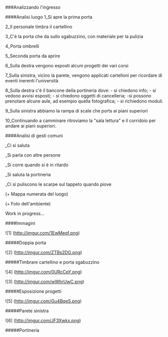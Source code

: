 ###Analizzando l'ingresso

####Analisi luogo
1_Si apre la prima porta 

2_Il personale timbra il cartellino

3_C'è la porta che da sullo sgabuzzino, con materiale per la pulizia

4_Porta ombrelli

5_Seconda porta da aprire

6_Sulla destra vengono esposti alcuni progetti dei vari corsi

7_Sulla sinistra, vicino la parete, vengono applicati cartelloni per ricordare di eventi inerenti l'università

8_Sulla destra c'è il bancone della portineria dove: - si chiedono info; - si vedono avvisi esposti; - si chiedono oggetti di cancelleria; -si possono prenotare alcune aule, ad esempio quella fotografica; - si richiedono moduli.

9_Sulla sinistra abbiamo la rampa di scale che ports ai piani superiori

10_Continuando a camminare ritroviamo la "sala lettura" e il corridoio per andare ai piani superiori. 


####Analisi di gesti comuni 

_Ci si saluta

_Si parla con altre persone 

_Si corre quando si è in ritardo

_Si saluta la portineria 

_Ci si puliscono le scarpe sul tappeto quando piove 

(+ Mappa numerata del luogo) 

(+ Foto dell'ambiente) 

Work in progress...

####Immagini 

![1] (http://imgur.com/1EwMeqf.png)

#####Doppia porta 

![2] (http://imgur.com/ZTBs2DG.png)

#####Timbrare cartellino e porta sgabuzzino 

![4] (http://imgur.com/0URcCpY.png)

![3] (http://imgur.com/wWhrUwC.png)

#####Esposizione progetti 

![5] (http://imgur.com/Gu4BqeS.png)

#####Parete sinistra 

![6] (http://imgur.com/JF3Xwkx.png)

#####Portineria 







